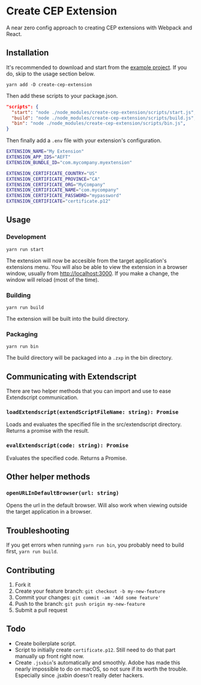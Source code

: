 # Create CEP Extension

A near zero config approach to creating CEP extensions with Webpack and React.

## Installation

It's recommended to download and start from the [example project](https://github.com/fusepilot/create-cep-extension-example). If you do, skip to the usage section below.

````yarn add -D create-cep-extension````

Then add these scripts to your package.json. 

````json
"scripts": {
  "start": "node ./node_modules/create-cep-extension/scripts/start.js",
  "build": "node ./node_modules/create-cep-extension/scripts/build.js",
  "bin": "node ./node_modules/create-cep-extension/scripts/bin.js",
}
````

Then finally add a ````.env```` file with your extension's configuration.

````bash
EXTENSION_NAME="My Extension"
EXTENSION_APP_IDS="AEFT"
EXTENSION_BUNDLE_ID="com.mycompany.myextension"

EXTENSION_CERTIFICATE_COUNTRY="US"
EXTENSION_CERTIFICATE_PROVINCE="CA"
EXTENSION_CERTIFICATE_ORG="MyCompany"
EXTENSION_CERTIFICATE_NAME="com.mycompany"
EXTENSION_CERTIFICATE_PASSWORD="mypassword"
EXTENSION_CERTIFICATE="certificate.p12"
````



## Usage

### Development

````yarn run start````

The extension will now be accesible from the target application's extensions menu. You will also be able to view the extension in a browser window, usually from [http://localhost:3000](http://localhost:3000). If you make a change, the window will reload (most of the time).

### Building

````yarn run build````

The extension will be built into the build directory.

### Packaging

````yarn run bin````

The build directory will be packaged into a ````.zxp```` in the bin directory.



## Communicating with Extendscript

There are two helper methods that you can import and use to ease Extendscript communication.

### `loadExtendscript(extendScriptFileName: string): Promise`

Loads and evaluates the specified file in the src/extendscript directory. Returns a promise with the result.

### `evalExtendscript(code: string): Promise`

Evaluates the specified code. Returns a Promise.

## Other helper methods

### `openURLInDefaultBrowser(url: string)`

Opens the url in the default browser. Will also work when viewing outside the target application in a browser.

## Troubleshooting

If you get errors when running ````yarn run bin````, you probably need to build first, ````yarn run build````.



## Contributing

1. Fork it
2. Create your feature branch: `git checkout -b my-new-feature`
3. Commit your changes: `git commit -am 'Add some feature'`
4. Push to the branch: `git push origin my-new-feature`
5. Submit a pull request



## Todo

* Create boilerplate script.
* Script to initially create ````certificate.p12````. Still need to do that part manually up front right now.
* Create ````.jsxbin````'s automatically and smoothly. Adobe has made this nearly impossible to do on macOS, so not sure if its worth the trouble. Especially since .jsxbin doesn't really deter hackers.
